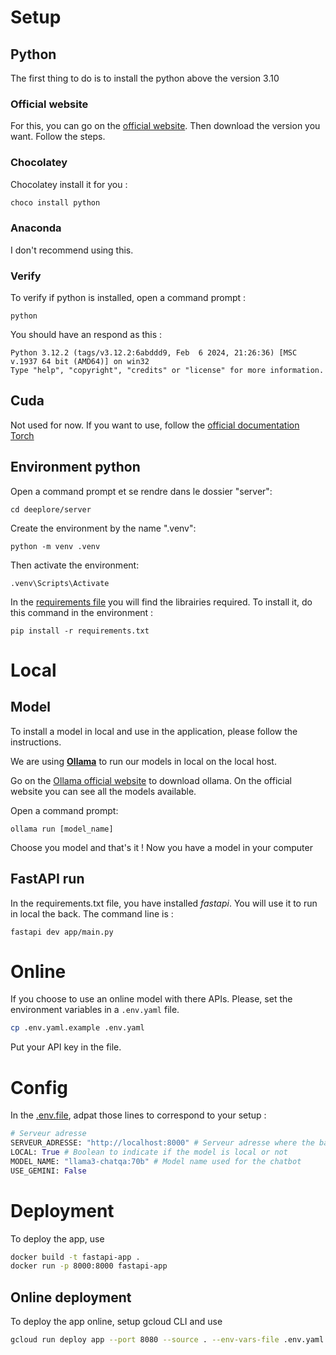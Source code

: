 # Setup

## Python 
The first thing to do is to install the python above the version 3.10

### Official website
For this, you can go on the [official website](https://www.python.org/downloads/). Then download the version you want. Follow the steps.

### Chocolatey
Chocolatey install it for you :  

```PowerShell
choco install python
```

### Anaconda
I don't recommend using this.  

### Verify 
To verify if python is installed, open a command prompt :

```cmd.exe
python
```

You should have an respond as this :  

```text
Python 3.12.2 (tags/v3.12.2:6abddd9, Feb  6 2024, 21:26:36) [MSC v.1937 64 bit (AMD64)] on win32
Type "help", "copyright", "credits" or "license" for more information.
```

## Cuda

Not used for now. If you want to use, follow the [official documentation Torch](https://pytorch.org/get-started/locally/)

## Environment python

Open a command prompt et se rendre dans le dossier "server":  

```cmd.exe
cd deeplore/server
```

Create the environment by the name ".venv":  

```cmd.exe
python -m venv .venv
```

Then activate the environment:  

```cmd.exe
.venv\Scripts\Activate
```

In the [requirements file](https://github.com/deeplore-ai/deeplore/blob/master/server/README.md) you will find the librairies required. To install it, do this command in the environment :  

```cmd.exe
pip install -r requirements.txt
```

# Local 

## Model

To install a model in local and use in the application, please follow the instructions.

We are using **[Ollama](https://ollama.com/download)** to run our models in local on the local host.

Go on the [Ollama official website](https://ollama.com/download) to download ollama. On the official website you can see all the models available.  

Open a command prompt:  

```cmd.exe
ollama run [model_name]
```

Choose you model and that's it ! Now you have a model in your computer

## FastAPI run

In the requirements.txt file, you have installed *fastapi*. You will use it to run in local the back. The command line is :

```cmd.exe
fastapi dev app/main.py
```

# Online

If you choose to use an online model with there APIs. Please, set the environment variables in a `.env.yaml` file.

```bash
cp .env.yaml.example .env.yaml
```

Put your API key in the file.

# Config

In the [.env.file](.env.yaml.example), adpat those lines to correspond to your setup :  

```python
# Serveur adresse
SERVEUR_ADRESSE: "http://localhost:8000" # Serveur adresse where the back is hosted (default in local with fastapi)
LOCAL: True # Boolean to indicate if the model is local or not
MODEL_NAME: "llama3-chatqa:70b" # Model name used for the chatbot
USE_GEMINI: False
```

# Deployment

To deploy the app, use

```bash
docker build -t fastapi-app .
docker run -p 8000:8000 fastapi-app 
```

## Online deployment

To deploy the app online, setup gcloud CLI and use

```bash
gcloud run deploy app --port 8080 --source . --env-vars-file .env.yaml --region europe-west9
```
